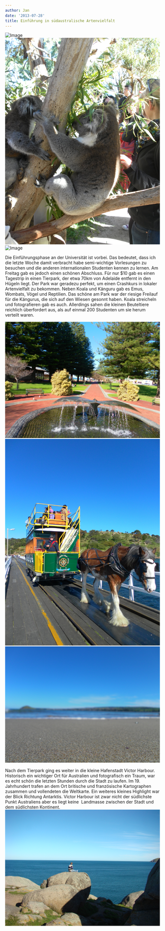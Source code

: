 ```yaml
---
author: Jan
date: '2013-07-28'
title: Einführung in südaustralische Artenvielfalt
---
```


![Image](./images/wombat.jpg)
![Image](./images/koala.jpg)
![Image](./images/kangaroos.jpg)

Die Einführungsphase an der Universität ist vorbei. Das bedeutet, dass ich die
letzte Woche damit verbracht habe semi-wichtige Vorlesungen zu besuchen und die
anderen internationalen Studenten kennen zu lernen. Am Freitag gab es jedoch
einen schönen Abschluss. Für nur $10 gab es einen Tagestrip in einen Tierpark,
der etwa 70km von Adelaide entfernt in den Hügeln liegt. Der Park war geradezu
perfekt, um einen Crashkurs in lokaler Artenvielfalt zu bekommen. Neben Koala
und Känguru gab es Emus, Wombats, Vögel und Reptilien. Das schöne am Park war
der riesige Freilauf für die Kängurus, die sich auf den Wiesen gesonnt haben.
Koala streicheln und fotografieren gab es auch. Allerdings sahen die kleinen
Beuteltiere reichlich überfordert aus, als auf einmal 200 Studenten um sie
herum verteilt waren.

![Image](./images/sculpture_whale.jpg)
![Image](./images/horse.jpg)
![Image](./images/beach.jpg)

Nach dem Tierpark ging es weiter in die kleine Hafenstadt Victor Harbour.
Historisch ein wichtiger Ort für Australien und fotografisch ein Traum, war es
echt schön die letzten Stunden durch die Stadt zu laufen. Im 19. Jahrhundert
trafen an dem Ort britische und französische Kartographen zusammen und
vollendeten die Weltkarte. Ein weiteres kleines Highlight war der Blick
Richtung Antarktis. Victor Harbour ist zwar nicht der südlichste Punkt
Australiens aber es liegt keine  Landmasse zwischen der Stadt und dem
südlichsten Kontinent.
![Image](./images/antarctica.jpg)

